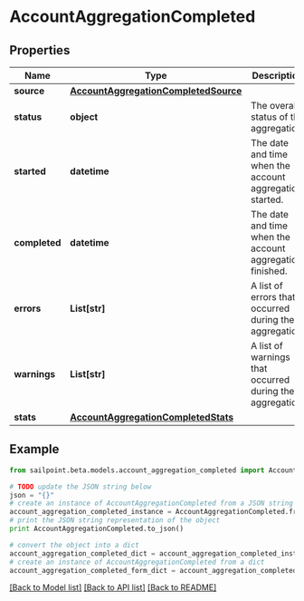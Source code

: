 # AccountAggregationCompleted


## Properties

Name | Type | Description | Notes
------------ | ------------- | ------------- | -------------
**source** | [**AccountAggregationCompletedSource**](AccountAggregationCompletedSource.md) |  | 
**status** | **object** | The overall status of the aggregation. | 
**started** | **datetime** | The date and time when the account aggregation started. | 
**completed** | **datetime** | The date and time when the account aggregation finished. | 
**errors** | **List[str]** | A list of errors that occurred during the aggregation. | 
**warnings** | **List[str]** | A list of warnings that occurred during the aggregation. | 
**stats** | [**AccountAggregationCompletedStats**](AccountAggregationCompletedStats.md) |  | 

## Example

```python
from sailpoint.beta.models.account_aggregation_completed import AccountAggregationCompleted

# TODO update the JSON string below
json = "{}"
# create an instance of AccountAggregationCompleted from a JSON string
account_aggregation_completed_instance = AccountAggregationCompleted.from_json(json)
# print the JSON string representation of the object
print AccountAggregationCompleted.to_json()

# convert the object into a dict
account_aggregation_completed_dict = account_aggregation_completed_instance.to_dict()
# create an instance of AccountAggregationCompleted from a dict
account_aggregation_completed_form_dict = account_aggregation_completed.from_dict(account_aggregation_completed_dict)
```
[[Back to Model list]](../README.md#documentation-for-models) [[Back to API list]](../README.md#documentation-for-api-endpoints) [[Back to README]](../README.md)


